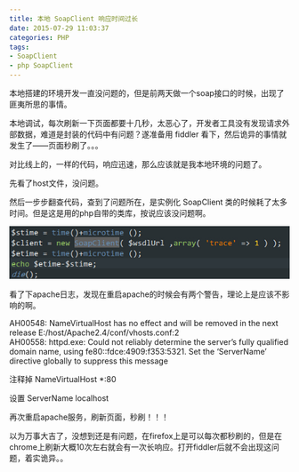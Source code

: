 ```yaml
---
title: 本地 SoapClient 响应时间过长
date: 2015-07-29 11:03:37
categories: PHP
tags: 
- SoapClient
- php SoapClient
---
```


本地搭建的环境开发一直没问题的，但是前两天做一个soap接口的时候，出现了匪夷所思的事情。

本地调试，每次刷新一下页面都要十几秒，太恶心了，开发者工具没有发现请求外部数据，难道是封装的代码中有问题？遂准备用 fiddler 看下，然后诡异的事情就发生了——页面秒刷了。。。

对比线上的，一样的代码，响应迅速，那么应该就是我本地环境的问题了。

先看了host文件，没问题。

然后一步步翻查代码，查到了问题所在，是实例化 SoapClient 类的时候耗了太多时间。但是这是用的php自带的类库，按说应该没问题啊。

[![soapclient](/images/2015/07/soapclient.jpg)](/images/2015/07/soapclient.jpg)

看了下apache日志，发现在重启apache的时候会有两个警告，理论上是应该不影响的啊。

AH00548: NameVirtualHost has no effect and will be removed in the next release E:/host/Apache2.4/conf/vhosts.conf:2  
AH00558: httpd.exe: Could not reliably determine the server’s fully qualified domain name, using fe80::fdce:4909:f353:5321. Set the ‘ServerName’ directive globally to suppress this message

注释掉 NameVirtualHost \*:80

设置 ServerName localhost

再次重启apache服务，刷新页面，秒刷！！！

以为万事大吉了，没想到还是有问题，在firefox上是可以每次都秒刷的，但是在chrome上刷新大概10次左右就会有一次长响应。打开fiddler后就不会出现这问题，着实诡异。。
